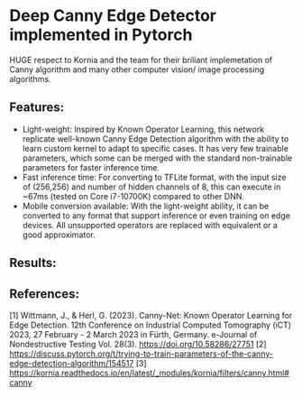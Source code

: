 # Deep Canny Edge Detector implemented in Pytorch

HUGE respect to Kornia and the team for their briliant implemetation of Canny algorithm and many other computer vision/ image processing algorithms.

## Features:
- Light-weight: Inspired by Known Operator Learning, this network replicate well-known Canny Edge Detection algorithm with the ability to learn custom kernel to adapt to specific cases. It has very few trainable parameters, which some can be merged with the standard non-trainable parameters for faster inference time. 
- Fast inference time: For converting to TFLite format, with the input size of (256,256) and number of hidden channels of 8, this can execute in ~67ms (tested on Core i7-10700K) compared to other DNN.
- Mobile conversion available: With the light-weight ability, it can be converted to any format that support inference or even training on edge devices. All unsupported operators are replaced with equivalent or a good approximator.

## Results:

## References:
[1] Wittmann, J., & Herl, G. (2023). Canny-Net: Known Operator Learning for Edge Detection. 12th Conference on Industrial Computed Tomography (iCT) 2023, 27 February - 2 March 2023 in Fürth, Germany. e-Journal of Nondestructive Testing Vol. 28(3). https://doi.org/10.58286/27751
[2] https://discuss.pytorch.org/t/trying-to-train-parameters-of-the-canny-edge-detection-algorithm/154517
[3] https://kornia.readthedocs.io/en/latest/_modules/kornia/filters/canny.html#canny
